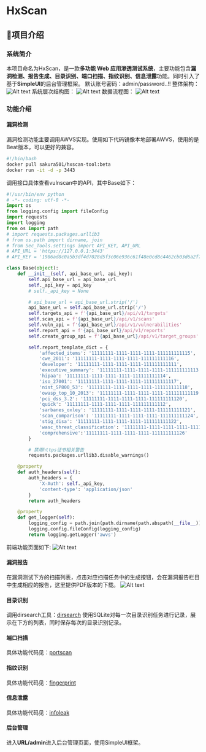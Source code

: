 
# HxScan

## 🌱项目介绍

### 系统简介

本项目命名为HxScan，是一款**多功能 Web 应用渗透测试系统**，主要功能包含**漏洞检测、报告生成、目录识别、端口扫描、指纹识别、信息泄露**功能。同时引入了基于**SimpleUI**的后台管理框架。
默认账号密码：admin/password..!!
整体架构：
![Alt text](static/img/image.png)
系统层次结构图：
![Alt text](static/img/image1.png)
数据流程图：
![Alt text](static/img/image2.png)

### 功能介绍

#### 漏洞检测

漏洞检测功能主要调用AWVS实现。使用如下代码镜像本地部署AWVS，使用的是Beat版本，可以更好的兼容。

```bash
#!/bin/bash
docker pull sakura501/hxscan-tool:beta
docker run -it -d -p 3443
```

调用接口具体查看vulnscan中的API，其中Base如下：

```python
#!/usr/bin/env python
# -*- coding: utf-8 -*-
import os
from logging.config import fileConfig
import requests
import logging
from os import path
# import requests.packages.urllib3
# from os.path import dirname, join
# from Sec_Tools.settings import API_KEY, API_URL
# API_URL = 'https://127.0.0.1:3443'
# API_KEY = '1986ad8c0a5b3df4d7028d5f3c06e936c61f48e0cd8c4462cb03d6a2f7c03deb4'

class Base(object):
    def __init__(self, api_base_url, api_key):
        self.api_base_url = api_base_url
        self._api_key = api_key
        # self._api_key = None

        # api_base_url = api_base_url.strip('/')
        api_base_url = self.api_base_url.strip('/')
        self.targets_api = f'{api_base_url}/api/v1/targets'
        self.scan_api = f'{api_base_url}/api/v1/scans'
        self.vuln_api = f'{api_base_url}/api/v1/vulnerabilities'
        self.report_api = f'{api_base_url}/api/v1/reports'
        self.create_group_api = f'{api_base_url}/api/v1/target_groups'

        self.report_template_dict = {
            'affected_items': '11111111-1111-1111-1111-111111111115',
            'cwe_2011': '11111111-1111-1111-1111-111111111116',
            'developer': '11111111-1111-1111-1111-111111111111',
            'executive_summary': '11111111-1111-1111-1111-111111111113',
            'hipaa': '11111111-1111-1111-1111-111111111114',
            'iso_27001': '11111111-1111-1111-1111-111111111117',
            'nist_SP800_53': '11111111-1111-1111-1111-111111111118',
            'owasp_top_10_2013': '11111111-1111-1111-1111-111111111119',
            'pci_dss_3.2': '11111111-1111-1111-1111-111111111120',
            'quick': '11111111-1111-1111-1111-111111111112',
            'sarbanes_oxley': '11111111-1111-1111-1111-111111111121',
            'scan_comparison': '11111111-1111-1111-1111-111111111124',
            'stig_disa': '11111111-1111-1111-1111-111111111122',
            'wasc_threat_classification': '11111111-1111-1111-1111-111111111123',
            'comprehensive':'11111111-1111-1111-1111-111111111126'
        }

        # 禁用https证书相关警告
        requests.packages.urllib3.disable_warnings()

    @property
    def auth_headers(self):
        auth_headers = {
            'X-Auth': self._api_key,
            'content-type': 'application/json'
        }
        return auth_headers

    @property
    def get_logger(self):
        logging_config = path.join(path.dirname(path.abspath(__file__)), '../config/logging.ini')
        logging.config.fileConfig(logging_config)
        return logging.getLogger('awvs')
```

前端功能页面如下:
![Alt text](static/img/image3.png)

#### 漏洞报告

在漏洞测试下方的扫描列表，点击对应扫描任务中的生成按钮，会在漏洞报告栏目中生成相应的报告，这里提供PDF版本的下载。
![Alt text](static/img/4.png)

#### 目录识别

调用dirsearch工具：[dirsearch](https://github.com/maurosoria/dirsearch)
使用SQLite对每一次目录识别任务进行记录，展示在下方的列表，同时保存每次的目录识别记录。

#### 端口扫描

具体功能代码见：[portscan](https://github.com/ZongaoHuang/HXAWVS/tree/main/webscan_backend/plugins/portscan)

#### 指纹识别

具体功能代码见：[fingerprint](https://github.com/ZongaoHuang/HXAWVS/blob/main/webscan_backend/urls.py)

#### 信息泄露

具体功能代码见：[infoleak](https://github.com/ZongaoHuang/HXAWVS/tree/main/webscan_backend/plugins/infoleak)

#### 后台管理

进入**URL/admin**进入后台管理页面，使用SimpleUI框架。
